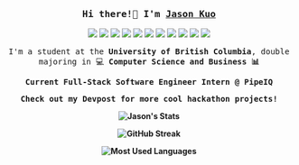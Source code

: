 <h3 align="center"><samp>Hi there!👋 I'm <a href="https://jkuo630.github.io/" style=text-decoration: none>Jason Kuo</a></samp></h3>
<p align="center"> 
	<img src="https://img.shields.io/badge/-Java-ED8B00?logoColor=white">
	<img src="https://img.shields.io/badge/-Python-3776AB?logo=python&logoColor=white">
	<img src="https://img.shields.io/badge/-HTML-E34F26?logo=html5&logoColor=white">
	<img src="https://img.shields.io/badge/-CSS-1572B6?logo=css3&logoColor=white">
	<img src="https://img.shields.io/badge/-JavaScript-F7DF1E?logo=javascript&logoColor=white">
	<img src="https://img.shields.io/badge/-React.js-61DAFB?logo=react&logoColor=white">
	<img src="https://img.shields.io/badge/-Typescript-1572B6?logo=typescript&logoColor=white">
	<img src="https://img.shields.io/badge/-Node.js-339933?logo=node.js&logoColor=white">
	<img src="https://img.shields.io/badge/-Express.js-000000?logo=express&logoColor=white">
	<img src="https://img.shields.io/badge/-MySQL-4479A1?logo=mysql&logoColor=white">
	<img src="https://img.shields.io/badge/-MongoDB-47A248?logo=mongodb&logoColor=white">
</p>

<p align="center"><samp>I'm a student at the <b>University of British Columbia</b>, double majoring in 💻 <b>Computer Science and Business<b> 📊</samp></p>
<p align="center"><samp>Current Full-Stack Software Engineer Intern @ PipeIQ </samp></p>
<p align="center"><samp>Check out my <a href="https://devpost.com/jkuo630?ref_content=user-portfolio&ref_feature=portfolio&ref_medium=global-nav" style="text-decoration: none">Devpost</a> for more cool hackathon projects!</samp></h3>
	
<div align="center">
	
![Jason's Stats](https://github-readme-stats-sigma-five.vercel.app/api?username=jkuo630&hide=stars&count_private=true&show_icons=true&theme=algolia&border_radius=20)
	
![GitHub Streak](https://streak-stats.demolab.com?user=jkuo630&count_private=true&theme=algolia&border_radius=20)
	
	
![Most Used Languages](https://github-readme-stats-sigma-five.vercel.app/api/top-langs/?username=jkuo630&layout=compact&show_icons=true&theme=algolia&border_radius=20)
	
</div>
